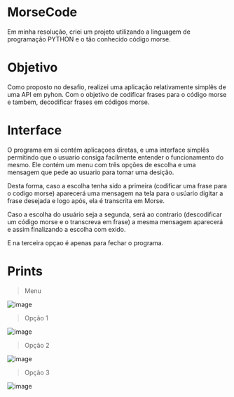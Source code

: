 # MorseCode
Em minha resolução, criei um projeto utilizando a linguagem de programação PYTHON e o tão conhecido código morse.
# Objetivo
Como proposto no desafio, realizei uma aplicação relativamente simplês de uma API em pyhon. Com o objetivo de codificar frases para o código morse e tambem, decodificar frases em códigos morse.  
# Interface
O programa em si contém aplicaçoes diretas, e uma interface simplês permitindo que o usuario consiga facilmente entender o funcionamento do mesmo. Ele contém um menu com três opções de escolha e uma mensagem que pede ao usuario para tomar uma desição.

Desta forma, caso a escolha tenha sido a primeira (codificar uma frase para o codigo morse) aparecerá uma mensagem na tela para o usúario digitar a frase desejada e logo após, ela é transcrita em Morse. 

Caso a escolha do usuário seja a segunda, será ao contrario (descodificar um código morse e o transcreva em frase) a mesma mensagem aparecerá e assim finalizando a escolha com exido.

E na terceira opçao é apenas para fechar o programa.

# Prints
> Menu
> 
![image](https://user-images.githubusercontent.com/104990997/182534791-7553a2df-dcb1-4993-bcec-4784f052a039.png)

> Opção 1

![image](https://user-images.githubusercontent.com/104990997/182536238-b385deb8-4499-4735-92e6-e845bff084b3.png)

> Opção 2

![image](https://user-images.githubusercontent.com/104990997/182536375-9b2fda01-727e-4e24-8069-62334b843956.png)

> Opção 3

![image](https://user-images.githubusercontent.com/104990997/182536495-f2ae3dca-8b34-4bfd-8e5e-c186ceefac23.png)




